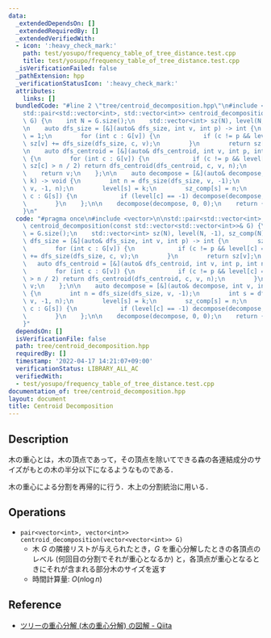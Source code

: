 ```yaml
---
data:
  _extendedDependsOn: []
  _extendedRequiredBy: []
  _extendedVerifiedWith:
  - icon: ':heavy_check_mark:'
    path: test/yosupo/frequency_table_of_tree_distance.test.cpp
    title: test/yosupo/frequency_table_of_tree_distance.test.cpp
  _isVerificationFailed: false
  _pathExtension: hpp
  _verificationStatusIcon: ':heavy_check_mark:'
  attributes:
    links: []
  bundledCode: "#line 2 \"tree/centroid_decomposition.hpp\"\n#include <vector>\n\n\
    std::pair<std::vector<int>, std::vector<int>> centroid_decomposition(const std::vector<std::vector<int>>&\
    \ G) {\n    int N = G.size();\n    std::vector<int> sz(N), level(N, -1), sz_comp(N);\n\
    \n    auto dfs_size = [&](auto& dfs_size, int v, int p) -> int {\n        sz[v]\
    \ = 1;\n        for (int c : G[v]) {\n            if (c != p && level[c] == -1)\
    \ sz[v] += dfs_size(dfs_size, c, v);\n        }\n        return sz[v];\n    };\n\
    \n    auto dfs_centroid = [&](auto& dfs_centroid, int v, int p, int n) -> int\
    \ {\n        for (int c : G[v]) {\n            if (c != p && level[c] == -1 &&\
    \ sz[c] > n / 2) return dfs_centroid(dfs_centroid, c, v, n);\n        }\n    \
    \    return v;\n    };\n\n    auto decompose = [&](auto& decompose, int v, int\
    \ k) -> void {\n        int n = dfs_size(dfs_size, v, -1);\n        int s = dfs_centroid(dfs_centroid,\
    \ v, -1, n);\n        level[s] = k;\n        sz_comp[s] = n;\n        for (int\
    \ c : G[s]) {\n            if (level[c] == -1) decompose(decompose, c, k + 1);\n\
    \        }\n    };\n\n    decompose(decompose, 0, 0);\n    return {level, sz_comp};\n\
    }\n"
  code: "#pragma once\n#include <vector>\n\nstd::pair<std::vector<int>, std::vector<int>>\
    \ centroid_decomposition(const std::vector<std::vector<int>>& G) {\n    int N\
    \ = G.size();\n    std::vector<int> sz(N), level(N, -1), sz_comp(N);\n\n    auto\
    \ dfs_size = [&](auto& dfs_size, int v, int p) -> int {\n        sz[v] = 1;\n\
    \        for (int c : G[v]) {\n            if (c != p && level[c] == -1) sz[v]\
    \ += dfs_size(dfs_size, c, v);\n        }\n        return sz[v];\n    };\n\n \
    \   auto dfs_centroid = [&](auto& dfs_centroid, int v, int p, int n) -> int {\n\
    \        for (int c : G[v]) {\n            if (c != p && level[c] == -1 && sz[c]\
    \ > n / 2) return dfs_centroid(dfs_centroid, c, v, n);\n        }\n        return\
    \ v;\n    };\n\n    auto decompose = [&](auto& decompose, int v, int k) -> void\
    \ {\n        int n = dfs_size(dfs_size, v, -1);\n        int s = dfs_centroid(dfs_centroid,\
    \ v, -1, n);\n        level[s] = k;\n        sz_comp[s] = n;\n        for (int\
    \ c : G[s]) {\n            if (level[c] == -1) decompose(decompose, c, k + 1);\n\
    \        }\n    };\n\n    decompose(decompose, 0, 0);\n    return {level, sz_comp};\n\
    }"
  dependsOn: []
  isVerificationFile: false
  path: tree/centroid_decomposition.hpp
  requiredBy: []
  timestamp: '2022-04-17 14:21:07+09:00'
  verificationStatus: LIBRARY_ALL_AC
  verifiedWith:
  - test/yosupo/frequency_table_of_tree_distance.test.cpp
documentation_of: tree/centroid_decomposition.hpp
layout: document
title: Centroid Decomposition
---
```


## Description

木の重心とは，木の頂点であって，その頂点を除いてできる森の各連結成分のサイズがもとの木の半分以下になるようなものである．

木の重心による分割を再帰的に行う．木上の分割統治に用いる．

## Operations

- `pair<vector<int>, vector<int>> centroid_decomposition(vector<vector<int>> G)`
  - 木 $G$ の隣接リストが与えられたとき，$G$ を重心分解したときの各頂点のレベル (何回目の分割でそれが重心となるか) と，各頂点が重心となるときにそれが含まれる部分木のサイズを返す
  - 時間計算量: $O(n\log n)$

## Reference

- [ツリーの重心分解 (木の重心分解) の図解 - Qiita](https://qiita.com/drken/items/4b4c3f1824339b090202)
